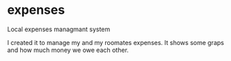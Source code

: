 # expenses

Local expenses managmant system

I created it to manage my and my roomates expenses.
It shows some graps and how much money we owe each other.
